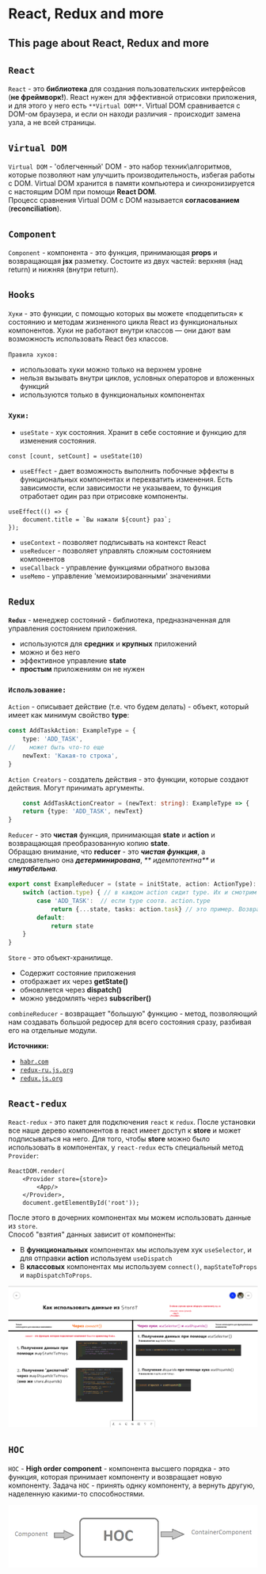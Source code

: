 # React, Redux and more #

## This page about React, Redux and more

## `React`

`React` - это **библиотека** для создания пользовательских интерфейсов (**не фреймворк!**). React нужен для эффективной
отрисовки приложения, и для этого у него есть `**Virtual DOM**`. Virtual DOM сравнивается с DOM-ом браузера, и если он
находи различия - происходит замена узла, а не всей страницы.

## `Virtual DOM`

`Virtual DOM` - 'облегченный' DOM - это набор техник\алгоритмов, которые позволяют нам улучшить производительность,
избегая работы с DOM. Virtual DOM хранится в памяти компьютера и синхронизируется с настоящим DOM при помощи **React
DOM**.  
Процесс сравнения Virtual DOM c DOM называется **согласованием** (**reconciliation**).

## `Component`

`Component` - компонента - это функция, принимающая **props** и возвращающая **jsx** разметку. Состоите из двух частей:
верхняя (над return) и нижняя (внутри return).

## `Hooks`

`Хуки` - это функции, с помощью которых вы можете «подцепиться» к состоянию и методам жизненного цикла React из
функциональных компонентов. Хуки не работают внутри классов — они дают вам возможность использовать React без классов.

`Правила хуков:`

* использовать хуки можно только на верхнем уровне
* нельзя вызывать внутри циклов, условных операторов и вложенных функций
* используются только в функциональных компонентах

### `Хуки:`

* `useState` - хук состояния. Хранит в себе состояние и функцию для изменения состояния.

```JS
const [count, setCount] = useState(10)
```

* `useEffect` - дает возможность выполнить побочные эффекты в функциональных компонентах и перехватить изменения. Есть
  зависимости, если зависимости не указываем, то функция отработает один раз при отрисовке компоненты.

```JS
useEffect(() => {
    document.title = `Вы нажали ${count} раз`;
});

```

* `useContext` - позволяет подписывать на контекст React
* `useReducer` - позволяет управлять сложным состоянием компонентов
* `useCallback` - управление функциями обратного вызова
* `useMemo` - управление 'мемоизированными' значениями

## `Redux`

**`Redux`** - менеджер состояний - библиотека, предназначенная для управления состоянием приложения.

* используются для **средних** и **крупных** приложений
* можно и без него
* эффективное управление **state**
* **простым** приложениям он не нужен

### **`Использование:`**

`Action` - описывает действие (т.е. что будем делать) - объект, который имеет как минимум свойство **type**:

```typescript
const AddTaskAction: ExampleType = {
    type: 'ADD_TASK',
//    может быть что-то еще
    newText: 'Какая-то строка',
}
```  

`Action Creators` - создатель действия - это функции, которые создают действия. Могут принимать аргументы.

```typescript
    const AddTaskActionCreator = (newText: string): ExampleType => {
    return {type: 'ADD_TASK', newText}
}
```  

`Reducer` - это **чистая** функция, принимающая **state** и **action** и возвращающая преобразованную копию **state**.  
Обращаю внимание, что **reducer** - это _**чистая функция**_, а следовательно она _**детерминирована**_, _**
идемпотентна**_ и _**имутабельна**_.

```typescript
export const ExampleReducer = (state = initState, action: ActionType): ExampleTypeState => { // к нам приходит state и action
    switch (action.type) { // в каждом action сидит type. Их и смотрим
        case 'ADD_TASK':  // если type соотв. action.type
            return {...state, tasks: action.task} // это пример. Возвращает имзенененную копию state
        default:
            return state
    }
}
```  

`Store` - это объект-хранилище.

* Содержит состояние приложения
* отображает их через **getState()**
* обновляется через **dispatch()**
* можно уведомлять через **subscriber()**

`combineReducer` - возвращает "большую" функцию - метод, позволяющий нам создавать большой редюсер для всего состояния
сразу, разбивая его на отдельные модули.

**Источники:**

* [`habr.com`](https://habr.com/ru/post/498860/)
* [`redux-ru.js.org`](https://redux-ru.js.org/#documentation)
* [`redux.js.org`](https://redux.js.org/introduction/getting-started)

## `React-redux`

`React-redux` - это пакет для подключения `react` к `redux`. После установки все наше дерево компонентов в react имеет
доступ к **store** и может подписываться на него. Для того, чтобы **store** можно было использовать в компонентах,
у `react-redux` есть специальный метод `Provider`:

```JS
ReactDOM.render(
    <Provider store={store}>
        <App/>
    </Provider>,
    document.getElementById('root'));
```  

После этого в дочерних компонентах мы можем использовать данные из `store`.  
Способ "взятия" данных зависит от компоненты:

* В __функциональных__ компонентах мы используем хук `useSelector`, и для отправки **action** используем `useDispatch`
* В __классовых__ компонентах мы используем `connect()`, `mapStateToProps` и `mapDispatchToProps`.

![table-connect](./assets/about_connect.png)

## `HOC`

`HOC` - **High order component** - компонента высшего порядка - это функция, которая принимает компоненту и возвращает
новую компоненту. Задача `HOC` - принять однку компоненту, а вернуть другую, наделенную какими-то способностями.

![HOC1](./assets/HOC1.png)  


